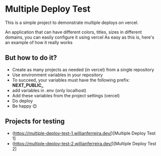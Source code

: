 # Multiple Deploy Test

This is a simple project to demonstrate multiple deploys on vercel.

An application that can have different colors, titles, sizes in different domains, you can easily configure it using vercel
As easy as this is, here's an example of how it really works

## But how to do it?
- Create as many projects as needed (in vercel) from a single repository
- Use environment variables in your repository
- To succeed, your variables must have the following prefix: **NEXT_PUBLIC_**
- add variables in .env (only localhost)
- Add these variables from the project settings (vercel)
- Do deploy
- Be happy 😊

## Projects for testing
- (https://multiple-deploy-test-1.willianferreira.dev/)[Multiple Deploy Test 1]
- (https://multiple-deploy-test-2.willianferreira.dev/)[Multiple Deploy Test 2]

